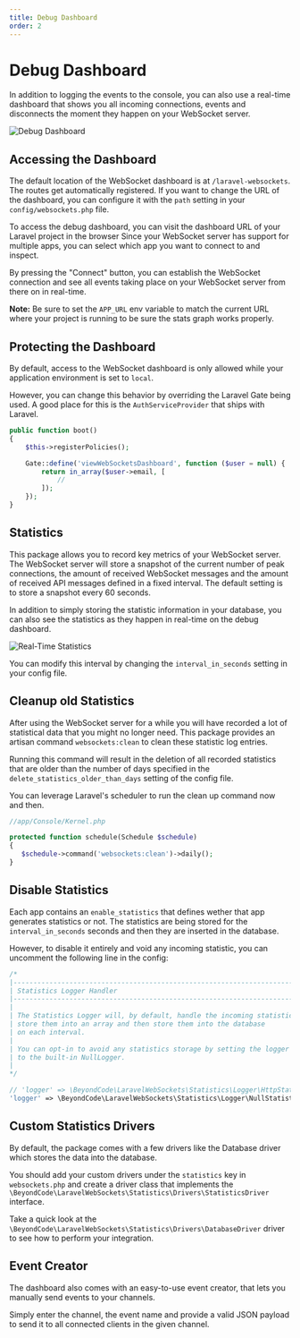 ```yaml
---
title: Debug Dashboard
order: 2
---
```


# Debug Dashboard

In addition to logging the events to the console, you can also use a real-time dashboard that shows you all incoming connections, events and disconnects the moment they happen on your WebSocket server.

![Debug Dashboard](/img/dashboard.jpg)

## Accessing the Dashboard

The default location of the WebSocket dashboard is at `/laravel-websockets`. The routes get automatically registered.
If you want to change the URL of the dashboard, you can configure it with the `path` setting in your `config/websockets.php` file.

To access the debug dashboard, you can visit the dashboard URL of your Laravel project in the browser
Since your WebSocket server has support for multiple apps, you can select which app you want to connect to and inspect.

By pressing the "Connect" button, you can establish the WebSocket connection and see all events taking place on your WebSocket server from there on in real-time.

**Note:** Be sure to set the ``APP_URL`` env variable to match the current URL where your project is running to be sure the stats graph works properly.

## Protecting the Dashboard

By default, access to the WebSocket dashboard is only allowed while your application environment is set to `local`.

However, you can change this behavior by overriding the Laravel Gate being used. A good place for this is the `AuthServiceProvider` that ships with Laravel.

```php
public function boot()
{
    $this->registerPolicies();

    Gate::define('viewWebSocketsDashboard', function ($user = null) {
        return in_array($user->email, [
            //
        ]);
    });
}
```

## Statistics

This package allows you to record key metrics of your WebSocket server. The WebSocket server will store a snapshot of the current number of peak connections, the amount of received WebSocket messages and the amount of received API messages defined in a fixed interval. The default setting is to store a snapshot every 60 seconds.

In addition to simply storing the statistic information in your database, you can also see the statistics as they happen in real-time on the debug dashboard.

![Real-Time Statistics](/img/statistics.gif)

You can modify this interval by changing the `interval_in_seconds` setting in your config file.

## Cleanup old Statistics

After using the WebSocket server for a while you will have recorded a lot of statistical data that you might no longer need. This package provides an artisan command `websockets:clean` to clean these statistic log entries.

Running this command will result in the deletion of all recorded statistics that are older than the number of days specified in the `delete_statistics_older_than_days` setting of the config file.

You can leverage Laravel's scheduler to run the clean up command now and then.

```php
//app/Console/Kernel.php

protected function schedule(Schedule $schedule)
{
   $schedule->command('websockets:clean')->daily();
}
```

## Disable Statistics

Each app contains an `enable_statistics` that defines wether that app generates statistics or not. The statistics are being stored for the `interval_in_seconds` seconds and then they are inserted in the database.

However, to disable it entirely and void any incoming statistic, you can uncomment the following line in the config:

```php
/*
|--------------------------------------------------------------------------
| Statistics Logger Handler
|--------------------------------------------------------------------------
|
| The Statistics Logger will, by default, handle the incoming statistics,
| store them into an array and then store them into the database
| on each interval.
|
| You can opt-in to avoid any statistics storage by setting the logger
| to the built-in NullLogger.
|
*/

// 'logger' => \BeyondCode\LaravelWebSockets\Statistics\Logger\HttpStatisticsLogger::class,
'logger' => \BeyondCode\LaravelWebSockets\Statistics\Logger\NullStatisticsLogger::class, // use the `NullStatisticsLogger` instead
```

## Custom Statistics Drivers

By default, the package comes with a few drivers like the Database driver which stores the data into the database.

You should add your custom drivers under the `statistics` key in `websockets.php` and create a driver class that implements the `\BeyondCode\LaravelWebSockets\Statistics\Drivers\StatisticsDriver` interface.

Take a quick look at the `\BeyondCode\LaravelWebSockets\Statistics\Drivers\DatabaseDriver` driver to see how to perform your integration.

## Event Creator

The dashboard also comes with an easy-to-use event creator, that lets you manually send events to your channels.

Simply enter the channel, the event name and provide a valid JSON payload to send it to all connected clients in the given channel.

